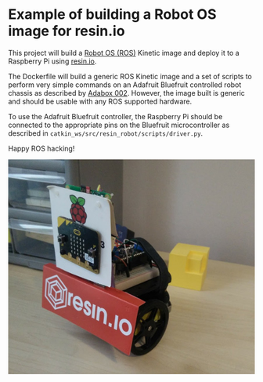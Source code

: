 Example of building a Robot OS image for resin.io
=================================================

This project will build a [Robot OS (ROS)](http://www.ros.org/) Kinetic image
and deploy it to a Raspberry Pi using [resin.io](https://resin.io).

The Dockerfile will build a generic ROS Kinetic image and a set of scripts to
perform very simple commands on an Adafruit Bluefruit controlled robot chassis
as described by [Adabox 002](https://www.adafruit.com/adabox002).  However,
the image built is generic and should be usable with any ROS supported
hardware.

To use the Adafruit Bluefruit controller, the Raspberry Pi should be connected
to the appropriate pins on the Bluefruit microcontroller as described in
`catkin_ws/src/resin_robot/scripts/driver.py`.

Happy ROS hacking!

![Adafruit robot with resin.io Raspberry Pi controller](img/robot.jpg)
